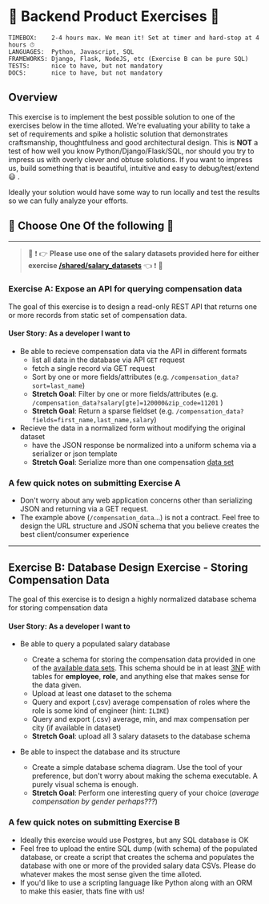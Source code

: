 # 🤖 Backend Product Exercises 🤖

```
TIMEBOX:    2-4 hours max. We mean it! Set at timer and hard-stop at 4 hours ⏱
LANGUAGES:  Python, Javascript, SQL
FRAMEWORKS: Django, Flask, NodeJS, etc (Exercise B can be pure SQL)
TESTS:      nice to have, but not mandatory
DOCS:       nice to have, but not mandatory
```

## Overview

This exercise is to implement the best possible solution to one of the exercises below in the time alloted. We're evaluating your ability to take a set of requirements and spike a holistic solution that demonstrates craftsmanship, thoughtfulness and good architectural design. This is **NOT** a test of how well you know Python/Django/Flask/SQL, nor should you try to impress us with overly clever and obtuse solutions. If you want to impress us, build something that is beautiful, intuitive and easy to debug/test/extend :smiley: .

Ideally your solution would have some way to run locally and test the results so we can fully analyze your efforts.

## 🤠 Choose **One** Of the following 🤠 

---

> :rotating_light: :exclamation: :point_right: **Please use one of the salary datasets provided here for either exercise [/shared/salary_datasets](https://github.com/Enernite/hiring/tree/main/02-home-exercises/shared/salary_datasets/)** :point_left: :exclamation: :rotating_light:

### Exercise A: Expose an API for querying compensation data

The goal of this exercise is to design a read-only REST API that returns one or more records from static set of compensation data.

#### User Story: As a developer I want to

* Be able to recieve compensation data via the API in different formats
  * list all data in the database via API `GET` request
  * fetch a single record via GET request
  * Sort by one or more fields/attributes (e.g. `/compensation_data?sort=last_name`)
  * **Stretch Goal**: Filter by one or more fields/attributes (e.g. `/compensation_data?salary[gte]=120000&zip_code=11201` )
  * **Stretch Goal**: Return a sparse fieldset (e.g. `/compensation_data?fields=first_name,last_name,salary`)
* Recieve the data in a normalized form without modifying the original dataset
  * have the JSON response be normalized into a uniform schema via a serializer or json template
  * **Stretch Goal**: Serialize more than one compensation [data set](https://github.com/Enernite/hiring/tree/main/02-home-exercises/shared/salary_datasets/)

### A few quick notes on submitting Exercise A

* Don't worry about any web application concerns other than serializing JSON and returning via a GET request.
* The example above (`/compensation_data`...) is not a contract. Feel free to design the URL structure and JSON schema that you believe creates the best client/consumer experience

---

## Exercise B: Database Design Exercise - Storing Compensation Data

The goal of this exercise is to design a highly normalized database schema for storing compensation data

#### User Story: As a developer I want to
* Be able to query a populated salary database
  * Create a schema for storing the compensation data provided in one of the [available data sets](https://github.com/Enernite/hiring/tree/main/02-home-exercises/shared/salary_datasets/). This schema should be in at least [3NF](https://en.wikipedia.org/wiki/Third_normal_form) with tables for **employee**, **role**, and anything else that makes sense for the data given.
  * Upload at least one dataset to the schema
  * Query and export (.csv) average compensation of roles where the role is some kind of engineer (hint: `ILIKE`)
  * Query and export (.csv) average, min, and max compensation per city (if available in dataset)
  * **Stretch Goal**: upload all 3 salary datasets to the database schema

* Be able to inspect the database and its structure
  * Create a simple database schema diagram. Use the tool of your preference, but don't worry about making the schema executable. A purely visual schema is enough.
  * **Stretch Goal**: Perform one interesting query of your choice (*average compensation by gender perhaps???*)

### A few quick notes on submitting Exercise B

* Ideally this exercise would use Postgres, but any SQL database is OK
* Feel free to upload the entire SQL dump (with schema) of the populated database, or create a script that creates the schema and populates the database with one or more of the provided salary data CSVs. Please do whatever makes the most sense given the time alloted.
* If you'd like to use a scripting language like Python along with an ORM to make this easier, thats fine with us!
